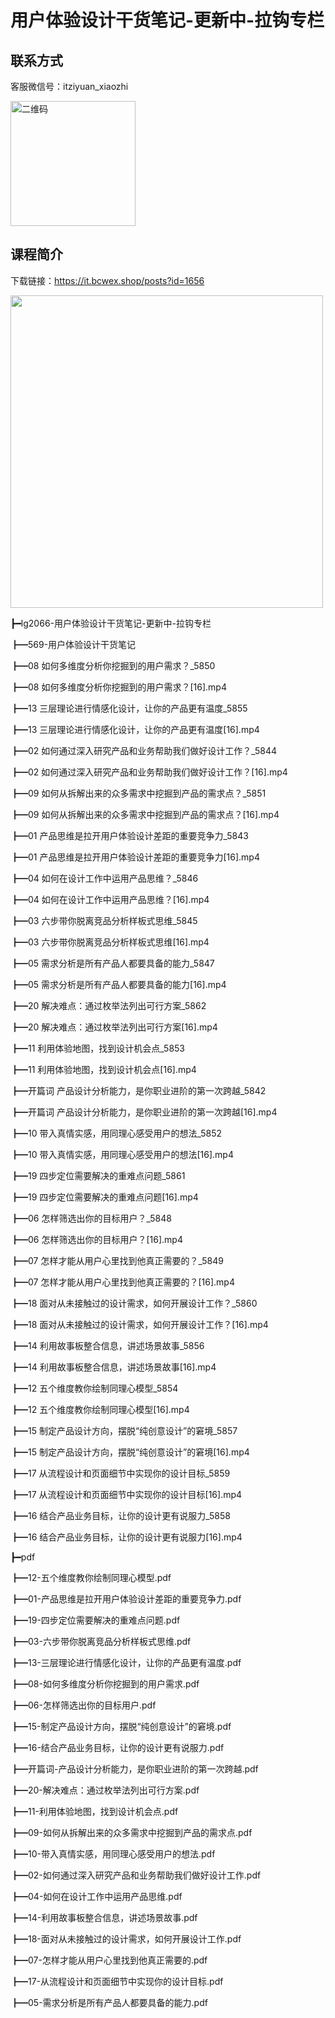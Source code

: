 # 用户体验设计干货笔记-更新中-拉钩专栏

## 联系方式

客服微信号：itziyuan_xiaozhi

<img src="https://ziyuanyun.oss-cn-guangzhou.aliyuncs.com/common/20240614073449/666b82192834a.jpg" width="200" height="200" alt="二维码">

## 课程简介

下载链接：https://it.bcwex.shop/posts?id=1656

<img src="https://ziyuanyun.oss-cn-guangzhou.aliyuncs.com/yun/20240515183501/66448fd516644.jpg" width="500" alt="">

  ┣━lg2066-用户体验设计干货笔记-更新中-拉钩专栏

 ┣━569-用户体验设计干货笔记

 ┣━08 如何多维度分析你挖掘到的用户需求？_5850

 ┣━08 如何多维度分析你挖掘到的用户需求？[16].mp4

 ┣━13 三层理论进行情感化设计，让你的产品更有温度_5855

 ┣━13 三层理论进行情感化设计，让你的产品更有温度[16].mp4

 ┣━02 如何通过深入研究产品和业务帮助我们做好设计工作？_5844

 ┣━02 如何通过深入研究产品和业务帮助我们做好设计工作？[16].mp4

 ┣━09 如何从拆解出来的众多需求中挖掘到产品的需求点？_5851

 ┣━09 如何从拆解出来的众多需求中挖掘到产品的需求点？[16].mp4

 ┣━01 产品思维是拉开用户体验设计差距的重要竞争力_5843

 ┣━01 产品思维是拉开用户体验设计差距的重要竞争力[16].mp4

 ┣━04 如何在设计工作中运用产品思维？_5846

 ┣━04 如何在设计工作中运用产品思维？[16].mp4

 ┣━03 六步带你脱离竞品分析样板式思维_5845

 ┣━03 六步带你脱离竞品分析样板式思维[16].mp4

 ┣━05 需求分析是所有产品人都要具备的能力_5847

 ┣━05 需求分析是所有产品人都要具备的能力[16].mp4

 ┣━20 解决难点：通过枚举法列出可行方案_5862

 ┣━20 解决难点：通过枚举法列出可行方案[16].mp4

 ┣━11 利用体验地图，找到设计机会点_5853

 ┣━11 利用体验地图，找到设计机会点[16].mp4

 ┣━开篇词 产品设计分析能力，是你职业进阶的第一次跨越_5842

 ┣━开篇词 产品设计分析能力，是你职业进阶的第一次跨越[16].mp4

 ┣━10 带入真情实感，用同理心感受用户的想法_5852

 ┣━10 带入真情实感，用同理心感受用户的想法[16].mp4

 ┣━19 四步定位需要解决的重难点问题_5861

 ┣━19 四步定位需要解决的重难点问题[16].mp4

 ┣━06 怎样筛选出你的目标用户？_5848

 ┣━06 怎样筛选出你的目标用户？[16].mp4

 ┣━07 怎样才能从用户心里找到他真正需要的？_5849

 ┣━07 怎样才能从用户心里找到他真正需要的？[16].mp4

 ┣━18 面对从未接触过的设计需求，如何开展设计工作？_5860

 ┣━18 面对从未接触过的设计需求，如何开展设计工作？[16].mp4

 ┣━14 利用故事板整合信息，讲述场景故事_5856

 ┣━14 利用故事板整合信息，讲述场景故事[16].mp4

 ┣━12 五个维度教你绘制同理心模型_5854

 ┣━12 五个维度教你绘制同理心模型[16].mp4

 ┣━15 制定产品设计方向，摆脱“纯创意设计”的窘境_5857

 ┣━15 制定产品设计方向，摆脱“纯创意设计”的窘境[16].mp4

 ┣━17 从流程设计和页面细节中实现你的设计目标_5859

 ┣━17 从流程设计和页面细节中实现你的设计目标[16].mp4

 ┣━16 结合产品业务目标，让你的设计更有说服力_5858

 ┣━16 结合产品业务目标，让你的设计更有说服力[16].mp4

 ┣━pdf

 ┣━12-五个维度教你绘制同理心模型.pdf

 ┣━01-产品思维是拉开用户体验设计差距的重要竞争力.pdf

 ┣━19-四步定位需要解决的重难点问题.pdf

 ┣━03-六步带你脱离竞品分析样板式思维.pdf

 ┣━13-三层理论进行情感化设计，让你的产品更有温度.pdf

 ┣━08-如何多维度分析你挖掘到的用户需求.pdf

 ┣━06-怎样筛选出你的目标用户.pdf

 ┣━15-制定产品设计方向，摆脱“纯创意设计”的窘境.pdf

 ┣━16-结合产品业务目标，让你的设计更有说服力.pdf

 ┣━开篇词-产品设计分析能力，是你职业进阶的第一次跨越.pdf

 ┣━20-解决难点：通过枚举法列出可行方案.pdf

 ┣━11-利用体验地图，找到设计机会点.pdf

 ┣━09-如何从拆解出来的众多需求中挖掘到产品的需求点.pdf

 ┣━10-带入真情实感，用同理心感受用户的想法.pdf

 ┣━02-如何通过深入研究产品和业务帮助我们做好设计工作.pdf

 ┣━04-如何在设计工作中运用产品思维.pdf

 ┣━14-利用故事板整合信息，讲述场景故事.pdf

 ┣━18-面对从未接触过的设计需求，如何开展设计工作.pdf

 ┣━07-怎样才能从用户心里找到他真正需要的.pdf

 ┣━17-从流程设计和页面细节中实现你的设计目标.pdf

 ┣━05-需求分析是所有产品人都要具备的能力.pdf

  
